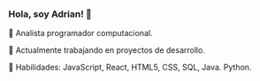 ### Hola, soy Adrian! 👋

🌱 Analista programador computacional.

🚀 Actualmente trabajando en proyectos de desarrollo.

🔧 Habilidades: JavaScript, React, HTML5, CSS, SQL, Java. Python.



